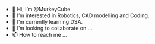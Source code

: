 - 👋 Hi, I’m @MurkeyCube
- 👀 I’m interested in Robotics, CAD modelling and Coding.
- 🌱 I’m currently learning DSA.
- 💞️ I’m looking to collaborate on ...
- 📫 How to reach me ...

<!---
MurkeyCube/MurkeyCube is a ✨ special ✨ repository because its `README.md` (this file) appears on your GitHub profile.
You can click the Preview link to take a look at your changes.
--->
